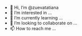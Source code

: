 - 👋 Hi, I’m @zuevatatiana
- 👀 I’m interested in ...
- 🌱 I’m currently learning ...
- 💞️ I’m looking to collaborate on ...
- 📫 How to reach me ...

<!---
zuevatatiana/zuevatatiana is a ✨ special ✨ repository because its `README.md` (this file) appears on your GitHub profile.
You can click the Preview link to take a look at your changes.
--->
